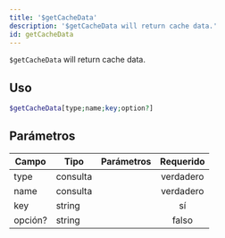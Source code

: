 ```yaml
---
title: '$getCacheData'
description: '$getCacheData will return cache data.'
id: getCacheData
---
```


`$getCacheData` will return cache data.

## Uso

```php
$getCacheData[type;name;key;option?]
```

## Parámetros

| Campo   | Tipo     | Parámetros | Requerido |
| ------- | -------- | ---------- |:---------:|
| type    | consulta |            | verdadero |
| name    | consulta |            | verdadero |
| key     | string   |            |    sí     |
| opción? | string   |            |   falso   |